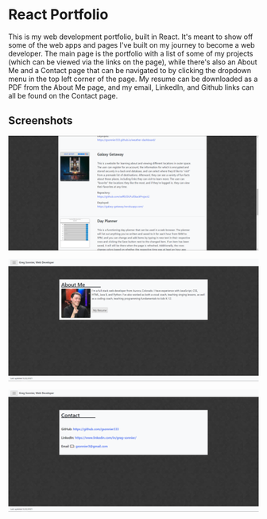# React Portfolio

This is my web development portfolio, built in React. It's meant to show off some of the web apps and pages I've built on my journey to become a web developer. The main page is the portfolio with a list of some of my projects (which can be viewed via the links on the page), while there's also an About Me and a Contact page that can be navigated to by clicking the dropdown menu in the top left corner of the page. My resume can be downloaded as a PDF from the About Me page, and my email, LinkedIn, and Github links can all be found on the Contact page.

## Screenshots

![Portfolio page](./src/images/screenshots/portfolio.PNG)

![About Me page](./src/images/screenshots/about-me.PNG)

![Contact page](./src/images/screenshots/contact.PNG)
